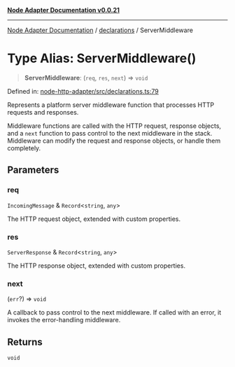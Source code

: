 [**Node Adapter Documentation v0.0.21**](../../README.md)

***

[Node Adapter Documentation](../../modules.md) / [declarations](../README.md) / ServerMiddleware

# Type Alias: ServerMiddleware()

> **ServerMiddleware**: (`req`, `res`, `next`) => `void`

Defined in: [node-http-adapter/src/declarations.ts:79](https://github.com/stonemjs/node-http-adapter/blob/536e0dac6f971d10122453661aa60ac1371c6317/src/declarations.ts#L79)

Represents a platform server middleware function that processes HTTP requests and responses.

Middleware functions are called with the HTTP request, response objects, and a `next` function
to pass control to the next middleware in the stack. Middleware can modify the request and
response objects, or handle them completely.

## Parameters

### req

`IncomingMessage` & `Record`\<`string`, `any`\>

The HTTP request object, extended with custom properties.

### res

`ServerResponse` & `Record`\<`string`, `any`\>

The HTTP response object, extended with custom properties.

### next

(`err`?) => `void`

A callback to pass control to the next middleware. If called with an error, it invokes the error-handling middleware.

## Returns

`void`
